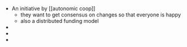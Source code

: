 - An initiative by [[autonomic coop]]
	- they want to get consensus on changes so that everyone is happy
	- also a distributed funding model
-
-
-